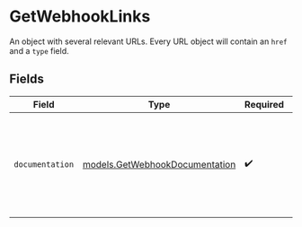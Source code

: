 # GetWebhookLinks

An object with several relevant URLs. Every URL object will contain an `href` and a `type` field.


## Fields

| Field                                                                                      | Type                                                                                       | Required                                                                                   | Description                                                                                |
| ------------------------------------------------------------------------------------------ | ------------------------------------------------------------------------------------------ | ------------------------------------------------------------------------------------------ | ------------------------------------------------------------------------------------------ |
| `documentation`                                                                            | [models.GetWebhookDocumentation](../models/getwebhookdocumentation.md)                     | :heavy_check_mark:                                                                         | In v2 endpoints, URLs are commonly represented as objects with an `href` and `type` field. |